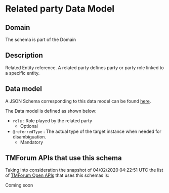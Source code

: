 # Related party Data Model

## Domain

The  schema is part of the  Domain

## Description

Related Entity reference. A related party defines party or party role linked to a specific entity.

## Data model

A JSON Schema corresponding to this data model can be found
[here](https://github.com/tmforum-rand/schemas/blob/candidates/EngagedParty/RelatedParty.schema.json).

The Data model is defined as shown below:
- `role` : Role played by the related party
  - Optional
- `@referredType` : The actual type of the target instance when needed for disambiguation.
  - Mandatory




## TMForum APIs that use this schema

Taking into consideration the snapshot of 04/02/2020 04:22:51 UTC the list of [TMForum Open APIs](https://www.tmforum.org/open-apis/) that uses this schemas is:

Coming soon